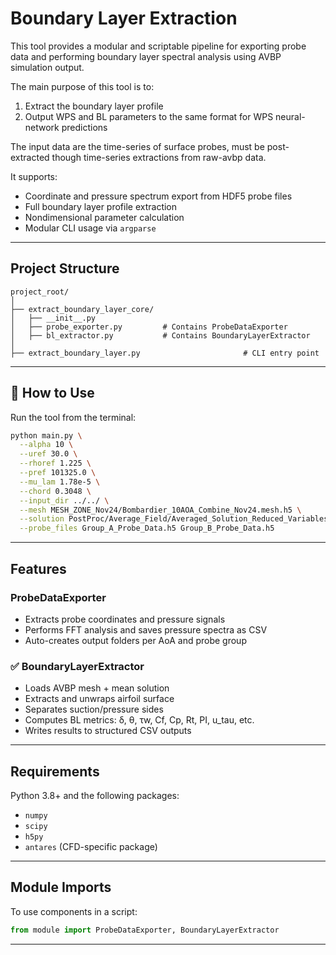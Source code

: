 # Boundary Layer Extraction

This tool provides a modular and scriptable pipeline for exporting probe data and performing boundary layer spectral analysis using AVBP simulation output.

The main purpose of this tool is to: 
1. Extract the boundary layer profile 
2. Output WPS and BL parameters to the same format for WPS neural-network predictions

The input data are the time-series of surface probes, must be post-extracted though time-series extractions from raw-avbp data. 


It supports:
- Coordinate and pressure spectrum export from HDF5 probe files
- Full boundary layer profile extraction
- Nondimensional parameter calculation
- Modular CLI usage via `argparse`

---

## Project Structure

```
project_root/
│
├── extract_boundary_layer_core/
│   ├── __init__.py
│   ├── probe_exporter.py         # Contains ProbeDataExporter
│   ├── bl_extractor.py           # Contains BoundaryLayerExtractor
│
├── extract_boundary_layer.py                       # CLI entry point
```

---

## 🚀 How to Use

Run the tool from the terminal:

```bash
python main.py \
  --alpha 10 \
  --uref 30.0 \
  --rhoref 1.225 \
  --pref 101325.0 \
  --mu_lam 1.78e-5 \
  --chord 0.3048 \
  --input_dir ../../ \
  --mesh MESH_ZONE_Nov24/Bombardier_10AOA_Combine_Nov24.mesh.h5 \
  --solution PostProc/Average_Field/Averaged_Solution_Reduced_Variables.h5 \
  --probe_files Group_A_Probe_Data.h5 Group_B_Probe_Data.h5
```

---

## Features

### ProbeDataExporter
- Extracts probe coordinates and pressure signals
- Performs FFT analysis and saves pressure spectra as CSV
- Auto-creates output folders per AoA and probe group

### ✅ BoundaryLayerExtractor
- Loads AVBP mesh + mean solution
- Extracts and unwraps airfoil surface
- Separates suction/pressure sides
- Computes BL metrics: δ, θ, τw, Cf, Cp, Rt, PI, u_tau, etc.
- Writes results to structured CSV outputs

---

## Requirements

Python 3.8+ and the following packages:

- `numpy`
- `scipy`
- `h5py`
- `antares` (CFD-specific package)

---

## Module Imports

To use components in a script:

```python
from module import ProbeDataExporter, BoundaryLayerExtractor
```

---
